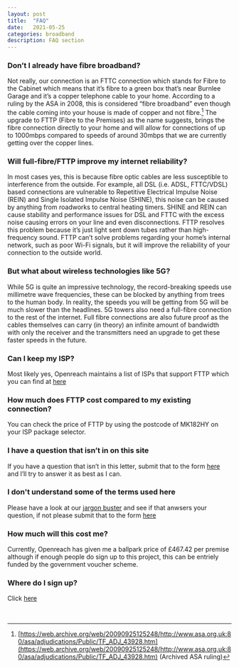 ```yaml
---
layout: post
title:  "FAQ"
date:   2021-05-25
categories: broadband
description: FAQ section
---
```

### Don’t I already have fibre broadband?
Not really, our connection is an FTTC connection which stands for Fibre to the Cabinet which means that it’s fibre to a green box that’s near Burnlee Garage and it’s a copper telephone cable to your home. According to a ruling by the ASA in 2008, this is considered “fibre broadband” even though the cable coming into your house is made of copper and not fibre.[^1]  The upgrade to FTTP (Fibre to the Premises) as the name suggests, brings the fibre connection directly to your home and will allow for connections of up to 1000mbps compared to speeds of around 30mbps that we are currently getting over the copper lines. <br>

### Will full-fibre/FTTP improve my internet reliability?
In most cases yes, this is because fibre optic cables are less susceptible to interference from the outside. For example, all DSL (i.e. ADSL, FTTC/VDSL) based connections are vulnerable to Repetitive Electrical Impulse Noise (REIN) and Single Isolated Impulse Noise (SHINE), this noise can be caused by anything from roadworks to central heating timers.  SHINE and REIN can cause stability and performance issues for DSL and FTTC with the excess noise causing errors on your line and even disconnections. FTTP resolves this problem because it’s just light sent down tubes rather than high-frequency sound. FTTP can’t solve problems regarding your home’s internal network, such as poor Wi-Fi signals, but it will improve the reliability of your connection to the outside world. <br>

### But what about wireless technologies like 5G?
While 5G is quite an impressive technology, the record-breaking speeds use millimetre wave frequencies, these can be blocked by anything from trees to the human body. In reality, the speeds you will be getting from 5G will be much slower than the headlines. 5G towers also need a full-fibre connection to the rest of the internet. Full fibre connections are also future proof as the cables themselves can carry (in theory) an infinite amount of bandwidth with only the receiver and the transmitters need an upgrade to get these faster speeds in the future. <br>

### Can I keep my ISP?
Most likely yes, Openreach maintains a list of ISPs that support FTTP which you can find at [here](https://www.openreach.com/fibre-broadband/fttp-providers) <br>

### How much does FTTP cost compared to my existing connection?
You can check the price of FTTP by using the postcode of MK182HY on your ISP package selector.

### I have a question that isn’t in on this site
If you have a question that isn’t in this letter, submit that to the form [here](https://forms.office.com/r/aHCuBpgdgB) and I’ll try to answer it as best as I can. <br>

### I don't understand some of the terms used here
Please have a look at our [jargon buster](https://ghbbp.digital/jargonbuster/) and see if that anwsers your question, if not please submit that to the form [here](https://forms.office.com/r/aHCuBpgdgB) <br>

### How much will this cost me?
Currently, Openreach has given me a ballpark price of £467.42 per premise although if enough people do sign up to this project, this can be entriely funded by the government voucher scheme. <br>

### Where do I sign up?
Click [here](https://ghbbp.digital/signup/)
<br>
<br>
<br>

[^1]: [https://web.archive.org/web/20090925125248/http://www.asa.org.uk:80/asa/adjudications/Public/TF_ADJ_43928.htm](https://web.archive.org/web/20090925125248/http://www.asa.org.uk:80/asa/adjudications/Public/TF_ADJ_43928.htm) (Archived ASA ruling)